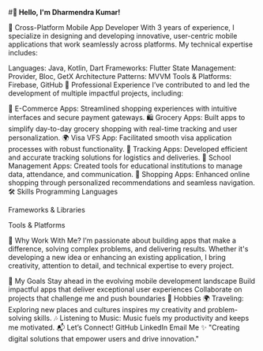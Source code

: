 #**👋 Hello, I'm Dharmendra Kumar!**

🚀 Cross-Platform Mobile App Developer
With 3 years of experience, I specialize in designing and developing innovative, user-centric mobile applications that work seamlessly across platforms. My technical expertise includes:

Languages: Java, Kotlin, Dart
Frameworks: Flutter
State Management: Provider, Bloc, GetX
Architecture Patterns: MVVM
Tools & Platforms: Firebase, GitHub
💼 Professional Experience
I’ve contributed to and led the development of multiple impactful projects, including:

🛒 E-Commerce Apps: Streamlined shopping experiences with intuitive interfaces and secure payment gateways.
🛍️ Grocery Apps: Built apps to simplify day-to-day grocery shopping with real-time tracking and user personalization.
🌍 Visa VFS App: Facilitated smooth visa application processes with robust functionality.
🚚 Tracking Apps: Developed efficient and accurate tracking solutions for logistics and deliveries.
🏫 School Management Apps: Created tools for educational institutions to manage data, attendance, and communication.
🛒 Shopping Apps: Enhanced online shopping through personalized recommendations and seamless navigation.
🛠️ Skills
Programming Languages



Frameworks & Libraries




Tools & Platforms


🌟 Why Work With Me?
I’m passionate about building apps that make a difference, solving complex problems, and delivering results. Whether it's developing a new idea or enhancing an existing application, I bring creativity, attention to detail, and technical expertise to every project.

🎯 My Goals
Stay ahead in the evolving mobile development landscape
Build impactful apps that deliver exceptional user experiences
Collaborate on projects that challenge me and push boundaries
🎵 Hobbies
🌍 Traveling: Exploring new places and cultures inspires my creativity and problem-solving skills.
🎶 Listening to Music: Music fuels my productivity and keeps me motivated.
📬 Let’s Connect!
GitHub
LinkedIn
Email Me
✨ "Creating digital solutions that empower users and drive innovation."
